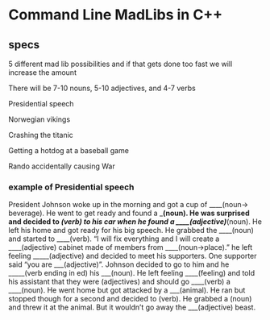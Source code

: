 # Command Line MadLibs in C++

## specs

5 different mad lib possibilities and if that gets done too fast we will increase the amount

There will be 7-10 nouns, 5-10 adjectives, and 4-7 verbs

Presidential speech

Norwegian vikings

Crashing the titanic

Getting a hotdog at a baseball game

Rando accidentally causing War

### example of Presidential speech

President Johnson woke up in the morning and got a cup of ____(noun-> beverage). He went to get ready and found a ___(noun). He was surprised and decided to ___(verb) to his car when he found a ____(adjective)_____(noun). 
He left his home and got ready for his big speech. He grabbed the ____(noun) and started to ____(verb). “I will fix everything and I will create a ____(adjective) cabinet made of members from ____(noun->place).” he left feeling _____(adjective) and decided to meet his supporters. One supporter said “you are ___(adjective)”. Johnson decided to go to him and he _____(verb ending in ed) his ___(noun). He left feeling ____(feeling) and told his assistant that they were (adjectives) and should go ____(verb) a  ____(noun). He went home but got attacked by a ___(animal). He ran but stopped though for a second and decided to (verb). He grabbed a (noun) and threw it at the animal. But it wouldn’t go away the ___(adjective) beast. 
